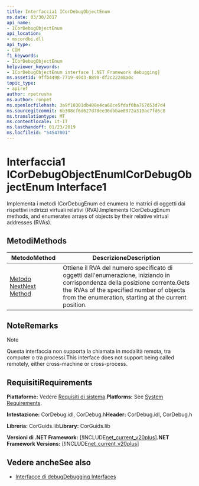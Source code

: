 ```yaml
---
title: Interfaccia1 ICorDebugObjectEnum
ms.date: 03/30/2017
api_name:
- ICorDebugObjectEnum
api_location:
- mscordbi.dll
api_type:
- COM
f1_keywords:
- ICorDebugObjectEnum
helpviewer_keywords:
- ICorDebugObjectEnum interface [.NET Framework debugging]
ms.assetid: 9ffb4498-7719-49d3-8890-df2c22248a0c
topic_type:
- apiref
author: rpetrusha
ms.author: ronpet
ms.openlocfilehash: 3a9f10301db488e4ca68ce5fdaf0ba767053d7d4
ms.sourcegitcommit: 6b308cf6d627d78ee36dbbae8972a310ac7fd6c8
ms.translationtype: MT
ms.contentlocale: it-IT
ms.lasthandoff: 01/23/2019
ms.locfileid: "54547001"
---
```

# <a name="icordebugobjectenum-interface1"></a><span data-ttu-id="2acce-102">Interfaccia1 ICorDebugObjectEnum</span><span class="sxs-lookup"><span data-stu-id="2acce-102">ICorDebugObjectEnum Interface1</span></span>
<span data-ttu-id="2acce-103">Implementa i metodi ICorDebugEnum ed enumera le matrici di oggetti dai rispettivi indirizzi virtuali relativi (RVA).</span><span class="sxs-lookup"><span data-stu-id="2acce-103">Implements ICorDebugEnum methods, and enumerates arrays of objects by their relative virtual addresses (RVAs).</span></span>  
  
## <a name="methods"></a><span data-ttu-id="2acce-104">Metodi</span><span class="sxs-lookup"><span data-stu-id="2acce-104">Methods</span></span>  
  
|<span data-ttu-id="2acce-105">Metodo</span><span class="sxs-lookup"><span data-stu-id="2acce-105">Method</span></span>|<span data-ttu-id="2acce-106">Descrizione</span><span class="sxs-lookup"><span data-stu-id="2acce-106">Description</span></span>|  
|------------|-----------------|  
|[<span data-ttu-id="2acce-107">Metodo Next</span><span class="sxs-lookup"><span data-stu-id="2acce-107">Next Method</span></span>](../../../../docs/framework/unmanaged-api/debugging/icordebugobjectenum-next-method.md)|<span data-ttu-id="2acce-108">Ottiene il RVA del numero specificato di oggetti dall'enumerazione, iniziando in corrispondenza della posizione corrente.</span><span class="sxs-lookup"><span data-stu-id="2acce-108">Gets the RVAs of the specified number of objects from the enumeration, starting at the current position.</span></span>|  
  
## <a name="remarks"></a><span data-ttu-id="2acce-109">Note</span><span class="sxs-lookup"><span data-stu-id="2acce-109">Remarks</span></span>  
  
> [!NOTE]
>  <span data-ttu-id="2acce-110">Questa interfaccia non supporta la chiamata in modalità remota, tra computer o tra processi.</span><span class="sxs-lookup"><span data-stu-id="2acce-110">This interface does not support being called remotely, either cross-machine or cross-process.</span></span>  
  
## <a name="requirements"></a><span data-ttu-id="2acce-111">Requisiti</span><span class="sxs-lookup"><span data-stu-id="2acce-111">Requirements</span></span>  
 <span data-ttu-id="2acce-112">**Piattaforme:** Vedere [Requisiti di sistema](../../../../docs/framework/get-started/system-requirements.md).</span><span class="sxs-lookup"><span data-stu-id="2acce-112">**Platforms:** See [System Requirements](../../../../docs/framework/get-started/system-requirements.md).</span></span>  
  
 <span data-ttu-id="2acce-113">**Intestazione:** CorDebug.idl, CorDebug.h</span><span class="sxs-lookup"><span data-stu-id="2acce-113">**Header:** CorDebug.idl, CorDebug.h</span></span>  
  
 <span data-ttu-id="2acce-114">**Libreria:** CorGuids.lib</span><span class="sxs-lookup"><span data-stu-id="2acce-114">**Library:** CorGuids.lib</span></span>  
  
 <span data-ttu-id="2acce-115">**Versioni di .NET Framework:** [!INCLUDE[net_current_v20plus](../../../../includes/net-current-v20plus-md.md)]</span><span class="sxs-lookup"><span data-stu-id="2acce-115">**.NET Framework Versions:** [!INCLUDE[net_current_v20plus](../../../../includes/net-current-v20plus-md.md)]</span></span>  
  
## <a name="see-also"></a><span data-ttu-id="2acce-116">Vedere anche</span><span class="sxs-lookup"><span data-stu-id="2acce-116">See also</span></span>
- [<span data-ttu-id="2acce-117">Interfacce di debug</span><span class="sxs-lookup"><span data-stu-id="2acce-117">Debugging Interfaces</span></span>](../../../../docs/framework/unmanaged-api/debugging/debugging-interfaces.md)
